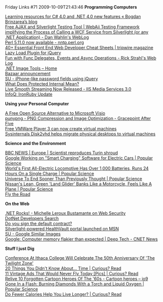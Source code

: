 Friday Links #71
2009-10-09T21:43:46
**Programming Computers**

[Learning resources for C# 4.0 and .NET 4.0 new features « Bogdan Brinzarea’s blog](http://bogdanbrinzarea.wordpress.com/2009/04/24/learning-net-40-new-features/)   
[Free AJAX and Silverlight Testing Tool | WebAii Testing Framework](http://www.telerik.com/products/webaii-testing-framework.aspx)   
[implifying the Process of Calling a WCF Service from Silverlight (or any .NET Application) - Dan Wahlin's WebLog](http://weblogs.asp.net/dwahlin/archive/2009/07/12/simplifying-the-process-of-calling-a-wcf-service-from-silverlight-or-any-net-application.aspx)   
[Perl 5.11.0 now available - nntp.perl.org](http://www.nntp.perl.org/group/perl.perl5.porters/2009/10/msg151376.html)   
[40+ Essential Front End Web Developer Cheat Sheets | tripwire magazine](http://www.tripwiremagazine.com/tools/cheat-sheets/front-end-web-developers-toolbox.html)   
[Lazy Load Plugin for jQuery](http://www.appelsiini.net/projects/lazyload)   
[Fun with Func Delegates, Events and Async Operations - Rick Strahl's Web Log](http://west-wind.com/weblog/posts/28442.aspx)   
[.NET Image Tools – Home](http://imagetools.codeplex.com/)   
[Bazaar announcement](https://launchpad.net/bzr/+announcement/3973)   
[SU - iPhone-like password fields using jQuery](http://www.stumbleupon.com/s/#2t4wR0/blog.decaf.de/2009/07/iphone-like-password-fields-using-jquery//)   
[What Does Protected Internal Mean? ](http://haacked.com/archive/2007/10/29/what-does-protected-internal-mean.aspx)   
[Live Smooth Streaming Now Released - IIS Media Services 3.0](http://team.silverlight.net/announcements/live-smooth-streaming-now-released-iis-media-services-3-0/)   
[InfoQ: IronRuby Update](http://www.infoq.com/news/2009/10/IronRuby-Update)

**Using your Personal Computer**

[A Free Open Source Alternative to Microsoft Visio ](http://www.makeuseof.com/tag/a-free-open-source-alternative-to-microsoft-visio/)   
[punypng - PNG Compression and Image Optimization - Gracepoint After Five](http://www.gracepointafterfive.com/punypng/)   
[Free VMWare Player 3 can now create virtual machines ](http://www.downloadsquad.com/2009/10/06/free-vmware-player-3-can-now-create-virtual-machines/)   
[Sysinternals Disk2vhd helps migrate physical desktops to virtual machines](http://www.downloadsquad.com/2009/10/08/disk2vhd-helps-migrate-physical-desktops-to-virtual-machines/)

**Science and the Environment**

[BBC NEWS | Europe | Scientist reproduces Turin shroud ](http://news.bbc.co.uk/2/hi/europe/8291948.stm)   
[Google Working on "Smart Charging" Software for Electric Cars | Popular Science](http://www.popsci.com/cars/article/2009-10/google-working-smart-charging-software-electric-cars)   
[World's First All-Electric Locomotive Has Over 1,000 Batteries, Runs 24 Hours On a Single Charge | Popular Science](http://www.popsci.com/environment/article/2009-10/worlds-first-all-electric-locomotive-has-over-1000-batteries-can-run-24-hours-single-charge)   
[Universe To End Sooner Than Previously Thought | Popular Science](http://www.popsci.com/science/article/2009-10/universe-end-sooner-previously-thought)   
[Nissan's Lean, Green 'Land Glider' Banks Like a Motorcycle, Feels Like A Plane | Popular Science](http://www.popsci.com/cars/article/2009-10/nissan-land-glider-leans-motorcycle-steers-plane)   
[Fly the Road](http://flytheroad.com/)

**On the Web**

[.NET Rocks! - ](http://www.dotnetrocks.com/default.aspx?showNum=486)[Michelle Leroux Bustamante on Web Security](http://www.dotnetrocks.com/default.aspx?showNum=486)   
[DotNet Developers Search](http://www.searchdotnet.com/)   
[Do you sign the default contract?](http://ayende.com/Blog/archive/2009/10/03/do-you-sign-the-default-contract.aspx)   
[Silverlight-powered HealthVault portal launched on MSN](http://team.silverlight.net/announcements/silverlight-powered-healthvault-portal-launched-on-msn/)   
[SU - Google Similar Images](http://www.stumbleupon.com/s/#3BKbVC/similar-images.googlelabs.com//)   
[Google: Computer memory flakier than expected | Deep Tech - CNET News](http://news.cnet.com/8301-30685_3-10370026-264.html?tag=newsLeadStoriesArea.1)

**Stuff I just Dig**

[Conference At Ithaca College Will Celebrate The 50th Anniversary Of 'The Twilight Zone'](http://www.ithaca.edu/news/release.php?id=2775)   
[20 Things You Didn't Know About... Time | Curious? Read ](http://www.curiousread.com/2009/03/20-things-you-didnt-know-about-time.html)   
[11 Vintage Ads That Would Never Fly Today [Pics] | Curious? Read](http://www.curiousread.com/2009/09/11-vintage-ads-that-would-never-fly.html)   
[Relive 10 Forgotten Cartoon Heroes Of The '60s - Cartoon heroes – io9](http://io9.com/5371159/relive-10-forgotten-cartoon-heroes-of-the-60s)   
[Gone In a Flash: Burning Diamonds With a Torch and Liquid Oxygen | Popular Science](http://www.popsci.com/diy/article/2009-08/burn-diamonds-torch-and-liquid-oxygen)   
[Do Fewer Calories Help You Live Longer? | Curious? Read ](http://www.curiousread.com/2009/10/do-fewer-calories-help-you-live-longer.html)
